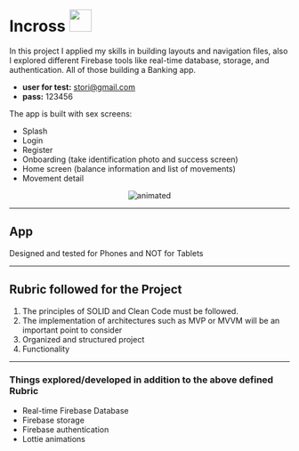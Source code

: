 # Incross <img src="https://media.giphy.com/media/vFKqnCdLPNOKc/giphy.gif" width="40" height="40" />

In this project I applied my skills in building layouts and navigation files, also I explored different Firebase tools like real-time database, storage, and authentication. All of those building a Banking app. 

* __user for test:__ stori@gmail.com
* __pass:__ 123456

The app is built with sex screens:

* Splash
* Login
* Register
* Onboarding (take identification photo and success screen)
* Home screen (balance information and list of movements)
* Movement detail

<p align="center">
  <img src="https://github.com/luismikg/TestBankFirebase/blob/master/video_app.gif" alt="animated" />
</p>

---

## App 
Designed and tested for Phones and NOT for Tablets

---

## Rubric followed for the Project

1. The principles of SOLID and Clean Code must be followed.
2. The implementation of architectures such as MVP or MVVM will be an important point to consider
3. Organized and structured project
4. Functionality
      
---

### Things explored/developed in addition to the above defined Rubric

* Real-time Firebase Database
* Firebase storage
* Firebase authentication
* Lottie animations

